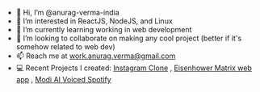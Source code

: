 - 👋 Hi, I’m @anurag-verma-india
- 👀 I’m interested in ReactJS, NodeJS, and Linux
- 🌱 I’m currently learning working in web development
- 💞️ I’m looking to collaborate on making any cool project (better if it's somehow related to web dev)
- 📫 Reach me at work.anurag.verma@gmail.com
- 💻 Recent Projects I created: [Instagram Clone](https://insta-clone-by-anurag.vercel.app/) , [Eisenhower Matrix web app](http://supertaskmaster.vercel.app/) , [Modi AI Voiced Spotify](https://modi-fy.netlify.app/)
